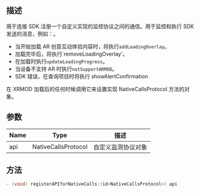 ## 描述

用于连接 SDK.注册一个自定义实现的监控协议之间的通信。用于监控和执行 SDK 发送的消息，例如：。

- 当开始加载 AR 创意互动体验内容时，将执行`addLoadingOverlay`。
- 加载完毕后，将执行`removeLoadingOverlay'。
- 在加载时执行`updateLoadingProgress`。
- 当设备不支持 AR 时执行`notSupportARMOD`。
- SDK 错误，在查询项目时将执行 showAlertConfirmation

在 XRMOD 加载后的任何时候调用它来设置实现 NativeCallsProtocol 方法的对象。

## 参数

| Name | Type                | 描述                       |
| ---- | ------------------- | --------------------------------- |
| api  | NativeCallsProtocol | 自定义监测协议对象 |


## 方法

```objectivec
- (void) registerAPIforNativeCalls:(id<NativeCallsProtocol>) api
```